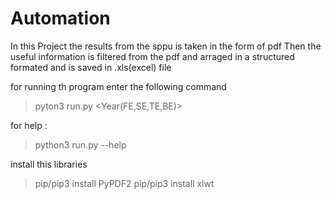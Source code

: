 # Automation
In this Project the results from the sppu is taken in the form of pdf
Then the useful information is filtered from the pdf and
arraged in a structured formated and is saved in .xls(excel) file 

for running th program enter the following command
> pyton3 run.py <name of input pdf>  <name of output excel file> <Year(FE,SE,TE,BE)>
  
for help :
> python3 run.py --help
  
install this libraries 
> pip/pip3 install PyPDF2
> pip/pip3 install xlwt
